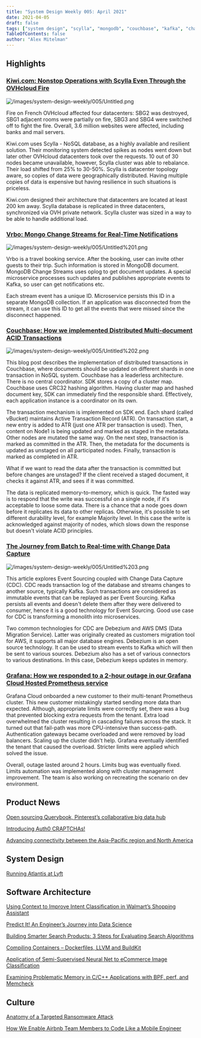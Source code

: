 ```yaml
---
title: "System Design Weekly 005: April 2021"
date: 2021-04-05
draft: false
tags: ["system design", "scylla", "mongodb", "couchbase", "kafka", "change data capture", "event sourcing"]
TableOfContents: false
author: "Alex Mitelman"
---
```


## Highlights

### [Kiwi.com: Nonstop Operations with Scylla Even Through the OVHcloud Fire](https://www.scylladb.com/2021/03/23/kiwi-com-nonstop-operations-with-scylla-even-through-the-ovhcloud-fire/)

![/images/system-design-weekly/005/Untitled.png](/images/system-design-weekly/005/Untitled.png)

Fire on French OVHcloud affected four datacenters: SBG2 was destroyed, SBG1 adjacent rooms were partially on fire, SBG3 and SBG4 were switched off to fight the fire. Overall, 3.6 million websites were affected, including banks and mail servers.

Kiwi.com uses Scylla - NoSQL database, as a highly available and resilient solution. Their monitoring system detected spikes as nodes went down but later other OVHcloud datacenters took over the requests. 10 out of 30 nodes became unavailable, however, Scylla cluster was able to rebalance. Their load shifted from 25% to 30-50%. Scylla is datacenter topology aware, so copies of data were geographically distributed. Having multiple copies of data is expensive but having resilience in such situations is priceless.

Kiwi.com designed their architecture that datacenters are located at least 200 km away. Scylla database is replicated in three datacenters, synchronized via OVH private network. Scylla cluster was sized in a way to be able to handle additional load.

### [Vrbo: Mongo Change Streams for Real-Time Notifications](https://medium.com/expedia-group-tech/mongo-change-streams-for-real-time-notifications-6271f88f9ea1)

![/images/system-design-weekly/005/Untitled%201.png](/images/system-design-weekly/005/Untitled%201.png)

Vrbo is a travel booking service. After the booking, user can invite other guests to their trip. Such information is stored in MongoDB document. MongoDB Change Streams uses oplog to get document updates. A special microservice processes such updates and publishes appropriate events to Kafka, so user can get notifications etc.

Each stream event has a unique ID. Microservice persists this ID in a separate MongoDB collection. If an application was disconnected from the stream, it can use this ID to get all the events that were missed since the disconnect happened.

### [Couchbase: How we implemented Distributed Multi-document ACID Transactions](https://blog.couchbase.com/distributed-multi-document-acid-transactions/)

![/images/system-design-weekly/005/Untitled%202.png](/images/system-design-weekly/005/Untitled%202.png)

This blog post describes the implementation of distributed transactions in Couchbase, where documents should be updated on different shards in one transaction in NoSQL system. Couchbase has a leaderless architecture. There is no central coordinator. SDK stores a copy of a cluster map. Couchbase uses CRC32 hashing algorithm. Having cluster map and hashed document key, SDK can immediately find the responsible shard. Effectively, each application instance is a coordinator on its own.

The transaction mechanism is implemented on SDK end. Each shard (called vBucket) maintains Active Transaction Record (ATR). On transaction start, a new entry is added to ATR (just one ATR per transaction is used). Then, content on Node1 is being updated and marked as staged in the metadata. Other nodes are mutated the same way. On the next step, transaction is marked as committed in the ATR. Then, the metadata for the documents is updated as unstaged on all participated nodes. Finally, transaction is marked as completed in ATR.

What if we want to read the data after the transaction is committed but before changes are unstaged? If the client received a staged document, it checks it against ATR, and sees if it was committed.

The data is replicated memory-to-memory, which is quick. The fasted way is to respond that the write was successful on a single node, if it's acceptable to loose some data. There is a chance that a node goes down before it replicates its data to other replicas. Otherwise, it's possible to set different durability level, for example Majority level. In this case the write is acknowledged against majority of nodes, which slows down the response but doesn't violate ACID principles.

### [The Journey from Batch to Real-time with Change Data Capture](https://medium.com/capital-one-tech/the-journey-from-batch-to-real-time-with-change-data-capture-c598e56146be)

![/images/system-design-weekly/005/Untitled%203.png](/images/system-design-weekly/005/Untitled%203.png)

This article explores Event Sourcing coupled with Change Data Capture (CDC). CDC reads transaction log of the database and streams changes to another source, typically Kafka. Such transactions are considered as immutable events that can be replayed as per Event Sourcing. Kafka persists all events and doesn't delete them after they were delivered to consumer, hence it is a good technology for Event Sourcing. Good use case for CDC is transforming a monolith into microservices.

Two common technologies for CDC are Debezium and AWS DMS (Data Migration Service). Latter was originally created as customers migration tool for AWS, it supports all major database engines. Debezium is an open source technology. It can be used to stream events to Kafka which will then be sent to various sources. Debezium also has a set of various connectors to various destinations. In this case, Debezium keeps updates in memory.

### [Grafana: How we responded to a 2-hour outage in our Grafana Cloud Hosted Prometheus service](https://grafana.com/blog/2021/03/26/how-we-responded-to-a-2-hour-outage-in-our-grafana-cloud-hosted-prometheus-service/)

Grafana Cloud onboarded a new customer to their multi-tenant Prometheus cluster. This new customer mistakingly started sending more data than expected. Although, appropriate limits were correctly set, there was a bug that prevented blocking extra requests from the tenant. Extra load overwhelmed the cluster resulting in cascading failures across the stack. It turned out that fail-path was more CPU-intensive than success-path. Authentication gateways became overloaded and were removed by load balancers. Scaling up the cluster didn't help. Grafana eventually identified the tenant that caused the overload. Stricter limits were applied which solved the issue.

Overall, outage lasted around 2 hours. Limits bug was eventually fixed. Limits automation was implemented along with cluster management improvement. The team is also working on recreating the scenario on dev environment.

## Product News

[Open sourcing Querybook, Pinterest’s collaborative big data hub](https://medium.com/@Pinterest_Engineering/open-sourcing-querybook-pinterests-collaborative-big-data-hub-ba2605558883)

[Introducing Auth0 CRAPTCHAs!](https://auth0.com/blog/introducing-auth0-craptchas/)

[Advancing connectivity between the Asia-Pacific region and North America](https://engineering.fb.com/2021/03/28/connectivity/echo-bifrost/)

## System Design

[Running Atlantis at Lyft](https://eng.lyft.com/running-atlantis-at-lyft-b95c7fa51db1)

## Software Architecture

[Using Context to Improve Intent Classification in Walmart’s Shopping Assistant](https://medium.com/walmartglobaltech/using-context-to-improve-intent-classification-in-walmarts-shopping-assistant-28f62d40fd17)

[Predict It! An Engineer’s Journey into Data Science](https://medium.com/expedia-group-tech/predict-it-an-engineers-journey-into-data-science-62f660f51877)

[Building Smarter Search Products: 3 Steps for Evaluating Search Algorithms](https://shopifyengineering.myshopify.com/blogs/engineering/evaluating-search-algorithms)

[Compiling Containers – Dockerfiles, LLVM and BuildKit](https://www.docker.com/blog/compiling-containers-dockerfiles-llvm-and-buildkit/)

[Application of Semi-Supervised Neural Net to eCommerce Image Classification](https://medium.com/walmartglobaltech/application-of-semi-supervised-neural-net-to-ecommerce-image-classification-b3e21288bae2)

[Examining Problematic Memory in C/C++ Applications with BPF, perf, and Memcheck](https://doordash.engineering/2021/04/01/examining-problematic-memory-with-bpf-perf-and-memcheck/)

## Culture

[Anatomy of a Targeted Ransomware Attack](https://blog.cloudflare.com/targeted-ransomware-attack/)

[How We Enable Airbnb Team Members to Code Like a Mobile Engineer](https://medium.com/airbnb-engineering/how-we-enable-airbnb-team-members-to-code-like-a-mobile-engineer-d7181a20399f)
